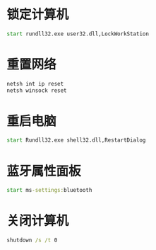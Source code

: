 # 锁定计算机

```bat
start rundll32.exe user32.dll,LockWorkStation
```

# 重置网络

```bat
netsh int ip reset
netsh winsock reset
```

# 重启电脑

```bat
start Rundll32.exe shell32.dll,RestartDialog
```

# 蓝牙属性面板

```bat
start ms-settings:bluetooth
```

# 关闭计算机

```bat
shutdown /s /t 0
```
